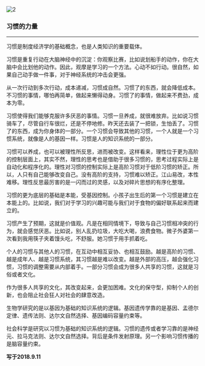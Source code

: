 ![2](http://t1.aixinxi.net/o_1cubqo2rn9sfv2l1nlc6s61chga.jpg-w.jpg)

### 习惯的力量
----

习惯是制度经济学的基础概念，也是人类知识的重要载体。

习惯是重复行动在大脑神经中的沉淀：你观察比赛，比如说划船手的动作，你在大脑中会比划他的动作。因此，观摩是学习的一个方法。心动不如行动。很自然，如果自己动手做一件事，对于神经系统的冲击会更强。

从一次行动到多次行动，成本递减，习惯成自然。习惯了的东西，就会降低成本。不习惯的事情，哪怕再简单，做起来懒得动身。习惯了的事情，做起来不费劲，成本为零。

习惯使得我们能够克服许多厌恶的事情。习惯一旦养成，就很难放弃。比如说习惯骑车了，尽管自行车很烂，还是不停地修。昨天还去装了一把锁，生怕丢了。习惯了的东西，成为你身体的一部分。一个习惯会导致其他的习惯，一个人就是一个习惯系统，就像是人的基因一样。习惯是人的知识系统的一部分。

习惯可以养成，也可以被理性所反思，进而被改变。这样看来，理性位于更为高阶的控制层面上，其实不然，理性的思考也是借助于很多习惯的，思考过程实际上是自动化和程序化的。理性对习惯的控制实际上是高阶习惯对于低阶习惯的矫正。所以，人只有自己能够改变自己。没有高阶的支持，习惯难以矫正。江山易改，本性难移。理性反思最厉害的是一闪而过的灵感，以及对碎片思想的有序化整理。

习惯的更为底层的基础是本能，受基因控制。小孩子出生后的第一个习惯是建立在本能上的。比如说，我们对于学习的兴趣可能与我们对于食物的偏好联系起来而建立的。

习惯产生了预期，这就是价值观。凡是在相同情境下，导致与自己习惯相冲突的行为，就会感觉厌恶。比如说，别人乱扔垃圾，大吃大喝，浪费食物。微子外婆第一次看到我用筷子夹着馒头吃，不舒服。她习惯于用手抓着吃。

个人的习惯与其他人的习惯，在互动中相互妥协、也相互鼓励。越是高阶的习惯、越是成年人、越是习惯系统，其习惯越是难以改变。越是外部的高压，越会强化习惯，习惯的调整需要从内部着手。一部分习惯会成为很多人共享的习惯，这就是习俗或者文化。

作为很多人共享的文化，其改变起来，会更加困难。文化的保守型，抑制个人的创新，也会阻止社会狂人对社会的肆意改造。

生物学研究的是以基因为基础的知识系统的逻辑。基因遗传学靠的是基因、孟德尔定律、遗传法则、达尔文自然选择、基因编码容量约束等。

社会科学是研究以习惯为基础的知识系统的逻辑。习惯的遗传或者学习靠的是神经元、拉马克法则、达尔文自然选择。背后是条件发射原理。另一个影响习惯传播的是脑容量约束。

**写于2018.9.11**